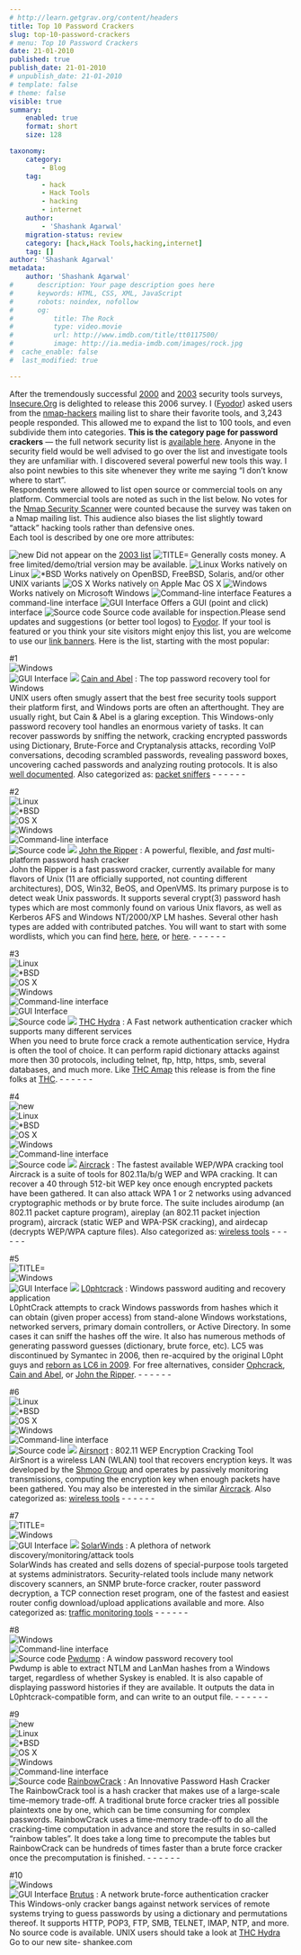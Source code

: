 ```yaml
---
# http://learn.getgrav.org/content/headers
title: Top 10 Password Crackers
slug: top-10-password-crackers
# menu: Top 10 Password Crackers
date: 21-01-2010
published: true
publish_date: 21-01-2010
# unpublish_date: 21-01-2010
# template: false
# theme: false
visible: true
summary:
    enabled: true
    format: short
    size: 128

taxonomy:
    category:
        - Blog
    tag:
        - hack
        - Hack Tools
        - hacking
        - internet
    author:
        - 'Shashank Agarwal'
    migration-status: review
    category: [hack,Hack Tools,hacking,internet]
    tag: []
author: 'Shashank Agarwal'
metadata:
    author: 'Shashank Agarwal'
#      description: Your page description goes here
#      keywords: HTML, CSS, XML, JavaScript
#      robots: noindex, nofollow
#      og:
#          title: The Rock
#          type: video.movie
#          url: http://www.imdb.com/title/tt0117500/
#          image: http://ia.media-imdb.com/images/rock.jpg
#  cache_enable: false
#  last_modified: true

---
```


After the tremendously successful [2000](http://sectools.org/tools2000.html) and [2003](http://sectools.org/tools2003.html) security tools surveys, [Insecure.Org](http://www.insecure.org/) is delighted to release this 2006 survey. I ([Fyodor](http://insecure.org/fyodor/)) asked users from the [nmap-hackers](http://seclists.org/#nmap-hackers) mailing list to share their favorite tools, and 3,243 people responded. This allowed me to expand the list to 100 tools, and even subdivide them into categories. **This is the category page for password crackers** — the full network security list is [available here](http://sectools.org/index.html). Anyone in the security field would be well advised to go over the list and investigate tools they are unfamiliar with. I discovered several powerful new tools this way. I also point newbies to this site whenever they write me saying “I don’t know where to start”.   
Respondents were allowed to list open source or commercial tools on any platform. Commercial tools are noted as such in the list below. No votes for the [Nmap Security Scanner](http://insecure.org/nmap/) were counted because the survey was taken on a Nmap mailing list. This audience also biases the list slightly toward “attack” hacking tools rather than defensive ones.   
Each tool is described by one ore more attributes:

 ![new](http://mirror.sectools.org/flags/new_28x11.gif "New") Did not appear on the [2003 list](http://sectools.org/tools2003.html) ![  TITLE=](http://mirror.sectools.org/flags/dollarlogo_20x30.gif) Generally costs money. A free limited/demo/trial version may be available. ![Linux](http://mirror.sectools.org/flags/linuxpenguinlogo_30x30.gif "Runs on Linux") Works natively on Linux ![*BSD](http://mirror.sectools.org/flags/openbsdheadlogo_30x30.gif "Runs on *BSD") Works natively on OpenBSD, FreeBSD, Solaris, and/or other UNIX variants ![OS X](http://mirror.sectools.org/flags/osx-30x30.png "Runs on Mac OS X") Works natively on Apple Mac OS X ![Windows](http://mirror.sectools.org/flags/winlogo_30x30.gif "Runs on Windows") Works natively on Microsoft Windows ![Command-line interface](http://mirror.sectools.org/flags/term-30x30.png "Command-line interface") Features a command-line interface ![GUI Interface](http://mirror.sectools.org/flags/mouse-30x30.png "GUI Interface") Offers a GUI (point and click) interface ![Source code](http://mirror.sectools.org/flags/magnifying-glass-30x19.png "Source code available") Source code available for inspection.Please send updates and suggestions (or better tool logos) to [Fyodor](mailto:fyodor@insecure.org). If your tool is featured or you think your site visitors might enjoy this list, you are welcome to use our [link banners](http://sectools.org/banners.html). Here is the list, starting with the most popular:

[ ](http://www.blogger.com/post-edit.g?blogID=6229390536840976879&postID=4577409274841113222)

 \#1  
![Windows](http://mirror.sectools.org/flags/winlogo_30x30.gif "Runs on Windows")  
![GUI Interface](http://mirror.sectools.org/flags/mouse-30x30.png "GUI Interface") [![](http://mirror.sectools.org/logos/cain-80x32.png)](http://www.oxid.it/cain.html) [Cain and Abel](http://www.oxid.it/cain.html) : The top password recovery tool for Windows  
UNIX users often smugly assert that the best free security tools support their platform first, and Windows ports are often an afterthought. They are usually right, but Cain & Abel is a glaring exception. This Windows-only password recovery tool handles an enormous variety of tasks. It can recover passwords by sniffing the network, cracking encrypted passwords using Dictionary, Brute-Force and Cryptanalysis attacks, recording VoIP conversations, decoding scrambled passwords, revealing password boxes, uncovering cached passwords and analyzing routing protocols. It is also [well documented](http://www.oxid.it/ca_um/). Also categorized as: [packet sniffers](http://sectools.org/sniffers.html) - - - - - -

[ ](http://www.blogger.com/post-edit.g?blogID=6229390536840976879&postID=4577409274841113222) \#2  
![Linux](http://mirror.sectools.org/flags/linuxpenguinlogo_30x30.gif "Runs on Linux")  
![*BSD](http://mirror.sectools.org/flags/openbsdheadlogo_30x30.gif "Runs on *BSD")  
![OS X](http://mirror.sectools.org/flags/osx-30x30.png "Runs on Mac OS X")  
![Windows](http://mirror.sectools.org/flags/winlogo_30x30.gif "Runs on Windows")  
![Command-line interface](http://mirror.sectools.org/flags/term-30x30.png "Command-line interface")  
![Source code](http://mirror.sectools.org/flags/magnifying-glass-30x19.png "Source code available") [![](http://mirror.sectools.org/logos/john-80x163.png)](http://www.openwall.com/john/) [John the Ripper](http://www.openwall.com/john/) : A powerful, flexible, and *fast* multi-platform password hash cracker  
John the Ripper is a fast password cracker, currently available for many flavors of Unix (11 are officially supported, not counting different architectures), DOS, Win32, BeOS, and OpenVMS. Its primary purpose is to detect weak Unix passwords. It supports several crypt(3) password hash types which are most commonly found on various Unix flavors, as well as Kerberos AFS and Windows NT/2000/XP LM hashes. Several other hash types are added with contributed patches. You will want to start with some wordlists, which you can find [here](ftp://ftp.mirrorgeek.com/openwall/wordlists), [here](ftp://ftp.ox.ac.uk/pub/wordlists/), or [here](http://www.outpost9.com/files/WordLists.html). - - - - - -

[ ](http://www.blogger.com/post-edit.g?blogID=6229390536840976879&postID=4577409274841113222) \#3  
![Linux](http://mirror.sectools.org/flags/linuxpenguinlogo_30x30.gif "Runs on Linux")  
![*BSD](http://mirror.sectools.org/flags/openbsdheadlogo_30x30.gif "Runs on *BSD")  
![OS X](http://mirror.sectools.org/flags/osx-30x30.png "Runs on Mac OS X")  
![Windows](http://mirror.sectools.org/flags/winlogo_30x30.gif "Runs on Windows")  
![Command-line interface](http://mirror.sectools.org/flags/term-30x30.png "Command-line interface")  
![GUI Interface](http://mirror.sectools.org/flags/mouse-30x30.png "GUI Interface")  
![Source code](http://mirror.sectools.org/flags/magnifying-glass-30x19.png "Source code available") [![](http://mirror.sectools.org/logos/hydra-80x79.png)](http://www.thc.org/thc-hydra/) [THC Hydra](http://www.thc.org/thc-hydra/) : A Fast network authentication cracker which supports many different services  
When you need to brute force crack a remote authentication service, Hydra is often the tool of choice. It can perform rapid dictionary attacks against more then 30 protocols, including telnet, ftp, http, https, smb, several databases, and much more. Like [THC Amap](http://sectools.org/index.html#amap) this release is from the fine folks at [THC](http://www.thc.org/). - - - - - -

[ ](http://www.blogger.com/post-edit.g?blogID=6229390536840976879&postID=4577409274841113222) \#4  
![new](http://mirror.sectools.org/flags/new_28x11.gif)  
![Linux](http://mirror.sectools.org/flags/linuxpenguinlogo_30x30.gif "Runs on Linux")  
![*BSD](http://mirror.sectools.org/flags/openbsdheadlogo_30x30.gif "Runs on *BSD")  
![OS X](http://mirror.sectools.org/flags/osx-30x30.png "Runs on Mac OS X")  
![Windows](http://mirror.sectools.org/flags/winlogo_30x30.gif "Runs on Windows")  
![Command-line interface](http://mirror.sectools.org/flags/term-30x30.png "Command-line interface")  
![Source code](http://mirror.sectools.org/flags/magnifying-glass-30x19.png "Source code available") [![](http://mirror.sectools.org/logos/aircrack-80x63.png)](http://www.aircrack-ng.org/) [Aircrack](http://www.aircrack-ng.org/) : The fastest available WEP/WPA cracking tool  
Aircrack is a suite of tools for 802.11a/b/g WEP and WPA cracking. It can recover a 40 through 512-bit WEP key once enough encrypted packets have been gathered. It can also attack WPA 1 or 2 networks using advanced cryptographic methods or by brute force. The suite includes airodump (an 802.11 packet capture program), aireplay (an 802.11 packet injection program), aircrack (static WEP and WPA-PSK cracking), and airdecap (decrypts WEP/WPA capture files). Also categorized as: [wireless tools](http://sectools.org/wireless.html) - - - - - -

[ ](http://www.blogger.com/post-edit.g?blogID=6229390536840976879&postID=4577409274841113222) \#5  
![  TITLE=](http://mirror.sectools.org/flags/dollarlogo_20x30.gif)  
![Windows](http://mirror.sectools.org/flags/winlogo_30x30.gif "Runs on Windows")  
![GUI Interface](http://mirror.sectools.org/flags/mouse-30x30.png "GUI Interface") [![](http://mirror.sectools.org/logos/l0phtcrack-64x64.gif)](http://www.l0phtcrack.com/) [L0phtcrack](http://www.l0phtcrack.com/) : Windows password auditing and recovery application  
L0phtCrack attempts to crack Windows passwords from hashes which it can obtain (given proper access) from stand-alone Windows workstations, networked servers, primary domain controllers, or Active Directory. In some cases it can sniff the hashes off the wire. It also has numerous methods of generating password guesses (dictionary, brute force, etc). LC5 was discontinued by Symantec in 2006, then re-acquired by the original L0pht guys and [reborn as LC6 in 2009](http://www.l0phtcrack.com/). For free alternatives, consider [Ophcrack](http://ophcrack.sourceforge.net/), [Cain and Abel](http://sectools.org/crackers.html#cain), or [John the Ripper](http://sectools.org/crackers.html#john). - - - - - -

[ ](http://www.blogger.com/post-edit.g?blogID=6229390536840976879&postID=4577409274841113222) \#6  
![Linux](http://mirror.sectools.org/flags/linuxpenguinlogo_30x30.gif "Runs on Linux")  
![*BSD](http://mirror.sectools.org/flags/openbsdheadlogo_30x30.gif "Runs on *BSD")  
![OS X](http://mirror.sectools.org/flags/osx-30x30.png "Runs on Mac OS X")  
![Windows](http://mirror.sectools.org/flags/winlogo_30x30.gif "Runs on Windows")  
![Command-line interface](http://mirror.sectools.org/flags/term-30x30.png "Command-line interface")  
![Source code](http://mirror.sectools.org/flags/magnifying-glass-30x19.png "Source code available") [![](http://mirror.sectools.org/logos/airsnort-80x41.png)](http://airsnort.shmoo.com/) [Airsnort](http://airsnort.shmoo.com/) : 802.11 WEP Encryption Cracking Tool  
AirSnort is a wireless LAN (WLAN) tool that recovers encryption keys. It was developed by the [Shmoo Group](http://www.shmoo.com/) and operates by passively monitoring transmissions, computing the encryption key when enough packets have been gathered. You may also be interested in the similar [Aircrack](http://sectools.org/crackers.html#aircrack). Also categorized as: [wireless tools](http://sectools.org/wireless.html) - - - - - -

[ ](http://www.blogger.com/post-edit.g?blogID=6229390536840976879&postID=4577409274841113222) \#7  
![  TITLE=](http://mirror.sectools.org/flags/dollarlogo_20x30.gif)  
![Windows](http://mirror.sectools.org/flags/winlogo_30x30.gif "Runs on Windows")  
![GUI Interface](http://mirror.sectools.org/flags/mouse-30x30.png "GUI Interface") [![](http://mirror.sectools.org/logos/solarwinds-80x47.png)](http://www.solarwinds.net/) [SolarWinds](http://www.solarwinds.net/) : A plethora of network discovery/monitoring/attack tools  
SolarWinds has created and sells dozens of special-purpose tools targeted at systems administrators. Security-related tools include many network discovery scanners, an SNMP brute-force cracker, router password decryption, a TCP connection reset program, one of the fastest and easiest router config download/upload applications available and more. Also categorized as: [traffic monitoring tools](http://sectools.org/traffic-monitors.html) - - - - - -

[ ](http://www.blogger.com/post-edit.g?blogID=6229390536840976879&postID=4577409274841113222) \#8  
![Windows](http://mirror.sectools.org/flags/winlogo_30x30.gif "Runs on Windows")  
![Command-line interface](http://mirror.sectools.org/flags/term-30x30.png "Command-line interface")  
![Source code](http://mirror.sectools.org/flags/magnifying-glass-30x19.png "Source code available") [Pwdump](http://www.foofus.net/fizzgig/pwdump/) : A window password recovery tool  
Pwdump is able to extract NTLM and LanMan hashes from a Windows target, regardless of whether Syskey is enabled. It is also capable of displaying password histories if they are available. It outputs the data in L0phtcrack-compatible form, and can write to an output file. - - - - - -

[ ](http://www.blogger.com/post-edit.g?blogID=6229390536840976879&postID=4577409274841113222) \#9  
![new](http://mirror.sectools.org/flags/new_28x11.gif)  
![Linux](http://mirror.sectools.org/flags/linuxpenguinlogo_30x30.gif "Runs on Linux")  
![*BSD](http://mirror.sectools.org/flags/openbsdheadlogo_30x30.gif "Runs on *BSD")  
![OS X](http://mirror.sectools.org/flags/osx-30x30.png "Runs on Mac OS X")  
![Windows](http://mirror.sectools.org/flags/winlogo_30x30.gif "Runs on Windows")  
![Command-line interface](http://mirror.sectools.org/flags/term-30x30.png "Command-line interface")  
![Source code](http://mirror.sectools.org/flags/magnifying-glass-30x19.png "Source code available") [RainbowCrack](http://www.antsight.com/zsl/rainbowcrack/) : An Innovative Password Hash Cracker  
The RainbowCrack tool is a hash cracker that makes use of a large-scale time-memory trade-off. A traditional brute force cracker tries all possible plaintexts one by one, which can be time consuming for complex passwords. RainbowCrack uses a time-memory trade-off to do all the cracking-time computation in advance and store the results in so-called “rainbow tables”. It does take a long time to precompute the tables but RainbowCrack can be hundreds of times faster than a brute force cracker once the precomputation is finished. - - - - - -

[ ](http://www.blogger.com/post-edit.g?blogID=6229390536840976879&postID=4577409274841113222) \#10  
![Windows](http://mirror.sectools.org/flags/winlogo_30x30.gif "Runs on Windows")  
![GUI Interface](http://mirror.sectools.org/flags/mouse-30x30.png "GUI Interface") [Brutus](http://www.hoobie.net/brutus/) : A network brute-force authentication cracker  
This Windows-only cracker bangs against network services of remote systems trying to guess passwords by using a dictionary and permutations thereof. It supports HTTP, POP3, FTP, SMB, TELNET, IMAP, NTP, and more. No source code is available. UNIX users should take a look at [THC Hydra](http://sectools.org/crackers.html#hydra) Go to our new site- shankee.com
